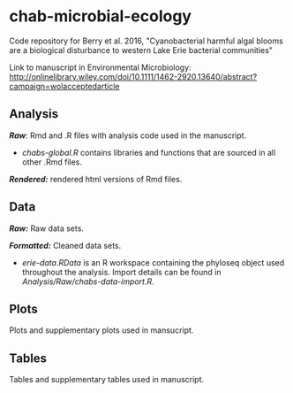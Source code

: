 # chab-microbial-ecology
Code repository for Berry et al. 2016, "Cyanobacterial harmful algal blooms are a biological disturbance to western Lake Erie bacterial communities"

Link to manuscript in Environmental Microbiology: http://onlinelibrary.wiley.com/doi/10.1111/1462-2920.13640/abstract?campaign=wolacceptedarticle

## Analysis
***Raw***: Rmd and .R files with analysis code used in the manuscript.     
 - *chabs-global.R* contains libraries and functions that are sourced in all other .Rmd files. 

***Rendered:*** rendered html versions of Rmd files.

## Data

***Raw:*** Raw data sets.

***Formatted:*** Cleaned data sets.      
 - *erie-data.RData* is an R workspace containing the phyloseq object used throughout the analysis. Import details can be found 
 in *Analysis/Raw/chabs-data-import.R*.


## Plots
Plots and supplementary plots used in mansucript.

## Tables
Tables and supplementary tables used in manuscript.
